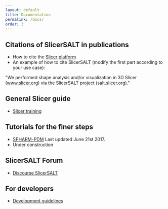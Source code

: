 ```yaml
---
layout: default
title: Documentation
permalink: /docs/
order: 3
---
```


Citations of SlicerSALT in publications
---------------------
* How to cite the [Slicer platform](http://wiki.slicer.org/slicerWiki/index.php/CitingSlicer)
* An example of how to cite SlicerSALT (modify the first part according to your use case):

"We performed shape analysis and/or visualization in 3D Slicer (www.slicer.org) via the SlicerSALT project (salt.slicer.org)."

General Slicer guide
---------------------
* [Slicer training](http://www.slicer.org/slicerWiki/index.php/Documentation/Nightly/Training)

Tutorials for the finer steps
---------------------
* [SPHARM-PDM](https://github.com/bpaniagua/SPHARM-PDM/blob/add-Tutorial2017/Modules/Scripted/ShapeAnalysisModule/Resources/Doc/SPHARM-PDM-Tutorial.pdf) Last updated June 21st 2017.
* Under construction

SlicerSALT Forum
---------------------
* [Discourse SlicerSALT](https://discourse.slicer.org/c/community/slicer-salt)

For developers
---------------------
* [Development guidelines](https://github.com/Kitware/SlicerSALT)
